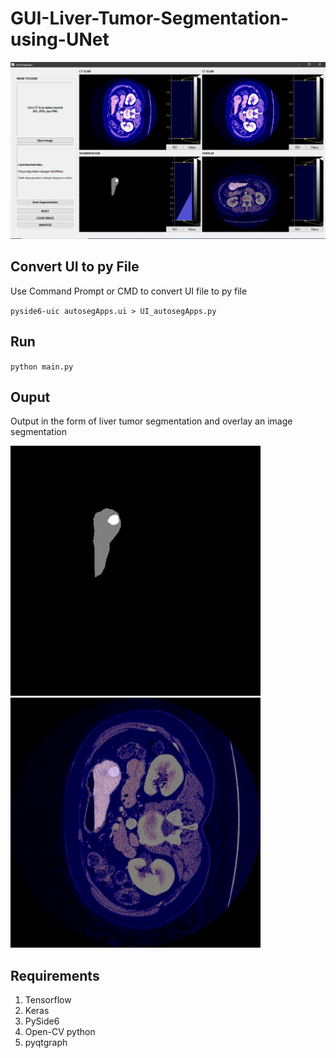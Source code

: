 # GUI-Liver-Tumor-Segmentation-using-UNet
<img src="img/UI.png" alt="UI"/>

## Convert UI to py File
Use Command Prompt or CMD to convert UI file to py file

`pyside6-uic autosegApps.ui > UI_autosegApps.py`

## Run  
`python main.py`

## Ouput
Output in the form of liver tumor segmentation and overlay an image segmentation

<img src="img/segment.jpg" alt="segment" width=400/> <img src="img/overlay.png" alt="overlay" width=400/>


## Requirements
1. Tensorflow
2. Keras
3. PySide6
4. Open-CV python
5. pyqtgraph
